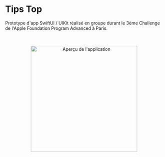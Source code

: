 # Tips Top
Prototype d'app SwiftUI / UIKit réalisé en groupe durant le 3ème Challenge de l'Apple Foundation Program Advanced à Paris.

<div align="center">
<br><br><a href="https://www.balystick.fr/Github/Tips%20Top.mp4">
    <img src="https://www.balystick.fr/Github/Tips%20Top%20logo 2.png" alt="Aperçu de l'application" style="width:340px">
</a>
</div>
